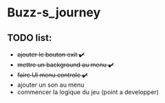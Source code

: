 # Buzz-s_journey

## TODO list:
- ~~ajouter le bouton exit  ✔️~~
- ~~mettre un background au menu  ✔️~~
- ~~faire UI menu controle ✔️~~
- ajouter un son au menu
- commencer la logique du jeu (point a developper)
